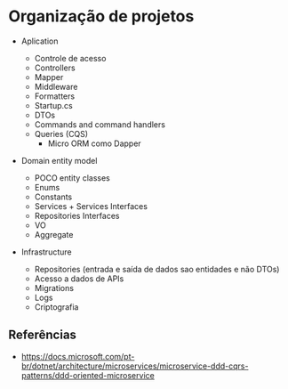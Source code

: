 # Organização de projetos

- Aplication
    - Controle de acesso
    - Controllers
    - Mapper
    - Middleware
    - Formatters
    - Startup.cs
    - DTOs
    - Commands and command handlers
    - Queries (CQS)
        - Micro ORM como Dapper

- Domain entity model
    - POCO entity classes
    - Enums
    - Constants
    - Services + Services Interfaces
    - Repositories Interfaces
    - VO
    - Aggregate

- Infrastructure
    - Repositories (entrada e saída de dados sao entidades e não DTOs)
    - Acesso a dados de APIs
    - Migrations
    - Logs
    - Criptografia

## Referências

- <https://docs.microsoft.com/pt-br/dotnet/architecture/microservices/microservice-ddd-cqrs-patterns/ddd-oriented-microservice>